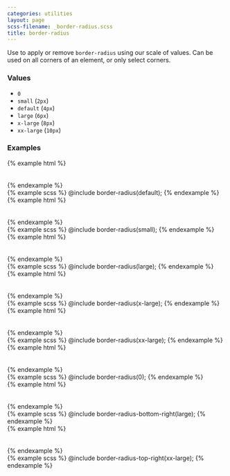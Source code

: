 ```yaml
---
categories: utilities
layout: page
scss-filename: _border-radius.scss
title: border-radius
---
```

Use to apply or remove `border-radius` using our scale of values. Can be used on all corners of an element, or only select corners.

### Values
* `0`
* `small` (`2px`)
* `default` (`4px`)
* `large` (`6px`)
* `x-large` (`8px`)
* `xx-large` (`10px`)

### Examples
<div class="DocsExample DocsExample--grouped">
{% example html %}
<div class="u-background-color--fa-green u-border-radius--default">
  <br /><br />
</div>
{% endexample %}
</div>

<div class="DocsExample DocsExample--render--hidden">
{% example scss %}
@include border-radius(default);
{% endexample %}
</div>


<div class="DocsExample DocsExample--grouped">
{% example html %}
<div class="u-background-color--fa-green u-border-radius--small">
  <br /><br />
</div>
{% endexample %}
</div>

<div class="DocsExample DocsExample--render--hidden">
{% example scss %}
@include border-radius(small);
{% endexample %}
</div>


<div class="DocsExample DocsExample--grouped">
{% example html %}
<div class="u-background-color--fa-green u-border-radius--large">
  <br /><br />
</div>
{% endexample %}
</div>

<div class="DocsExample DocsExample--render--hidden">
{% example scss %}
@include border-radius(large);
{% endexample %}
</div>


<div class="DocsExample DocsExample--grouped">
{% example html %}
<div class="u-background-color--fa-green u-border-radius--x-large">
  <br /><br />
</div>
{% endexample %}
</div>

<div class="DocsExample DocsExample--render--hidden">
{% example scss %}
@include border-radius(x-large);
{% endexample %}
</div>


<div class="DocsExample DocsExample--grouped">
{% example html %}
<div class="u-background-color--fa-green u-border-radius--xx-large">
  <br /><br />
</div>
{% endexample %}
</div>

<div class="DocsExample DocsExample--render--hidden">
{% example scss %}
@include border-radius(xx-large);
{% endexample %}
</div>


<div class="DocsExample DocsExample--grouped">
{% example html %}
<div class="u-background-color--fa-green u-border-radius--0">
  <br /><br />
</div>
{% endexample %}
</div>

<div class="DocsExample DocsExample--render--hidden">
{% example scss %}
@include border-radius(0);
{% endexample %}
</div>


<div class="DocsExample DocsExample--grouped">
{% example html %}
<div class="u-background-color--fa-green u-border-radius-bottom-right--large">
  <br /><br />
</div>
{% endexample %}
</div>

<div class="DocsExample DocsExample--render--hidden">
{% example scss %}
@include border-radius-bottom-right(large);
{% endexample %}
</div>


<div class="DocsExample DocsExample--grouped">
{% example html %}
<div class="u-background-color--fa-green u-border-radius-top-right--xx-large">
  <br /><br />
</div>
{% endexample %}
</div>

<div class="DocsExample DocsExample--render--hidden">
{% example scss %}
@include border-radius-top-right(xx-large);
{% endexample %}
</div>
